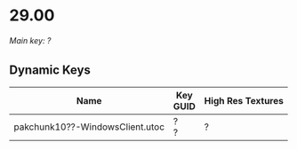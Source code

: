 # 29.00

###### *Main key: ?*

## Dynamic Keys

| Name                              | Key</br>GUID                                                                                            | High Res Textures |
|-----------------------------------|---------------------------------------------------------------------------------------------------------|-------------------|
| pakchunk10??-WindowsClient.utoc   | ?</br>? | ?                 |